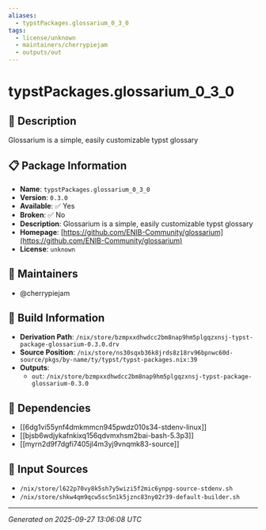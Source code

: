 ```yaml
---
aliases:
  - typstPackages.glossarium_0_3_0
tags:
  - license/unknown
  - maintainers/cherrypiejam
  - outputs/out
---
```


# typstPackages.glossarium_0_3_0

## 📝 Description

Glossarium is a simple, easily customizable typst glossary

## 📋 Package Information

- **Name**: `typstPackages.glossarium_0_3_0`
- **Version**: `0.3.0`
- **Available**: ✅ Yes
- **Broken**: ✅ No
- **Description**: Glossarium is a simple, easily customizable typst glossary
- **Homepage**: [https://github.com/ENIB-Community/glossarium](https://github.com/ENIB-Community/glossarium)
- **License**: `unknown`
## 👥 Maintainers

- @cherrypiejam


## 🔧 Build Information

- **Derivation Path**: `/nix/store/bzmpxxdhwdcc2bm8nap9hm5plgqzxnsj-typst-package-glossarium-0.3.0.drv`
- **Source Position**: `/nix/store/ns30sqxb36k8jrds8z18rv96bpnwc60d-source/pkgs/by-name/ty/typst/typst-packages.nix:39`
- **Outputs**:
  - `out`:  `/nix/store/bzmpxxdhwdcc2bm8nap9hm5plgqzxnsj-typst-package-glossarium-0.3.0`

## 🔗 Dependencies

- [[6dg1vi55ynf4dmkmmcn945pwdz010s34-stdenv-linux]]
- [[bjsb6wdjykafnkixq156qdvmxhsm2bai-bash-5.3p3]]
- [[myrn2d9f7dgfi7405jl4m3yj9vnqmk83-source]]

## 📁 Input Sources

- `/nix/store/l622p70vy8k5sh7y5wizi5f2mic6ynpg-source-stdenv.sh`
- `/nix/store/shkw4qm9qcw5sc5n1k5jznc83ny02r39-default-builder.sh`

---
*Generated on 2025-09-27 13:06:08 UTC*
